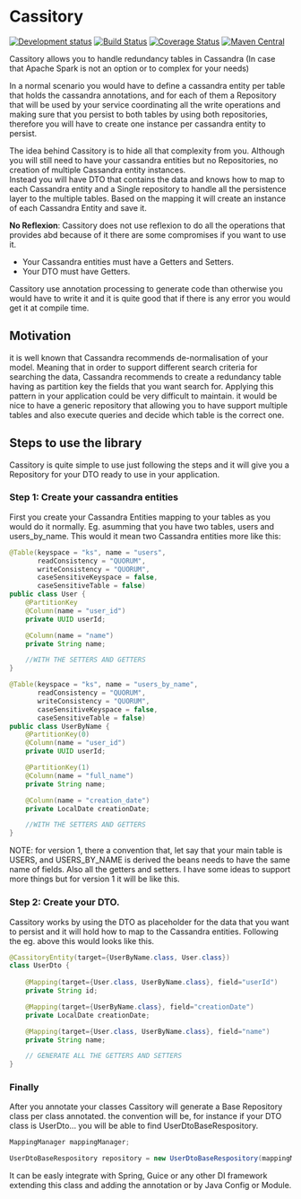 # Cassitory
[![Development status](https://img.shields.io/badge/status-incubator-green.svg)](https://shields.io/)
[![Build Status](https://travis-ci.org/caelcs/cassitory.svg?branch=master)](https://travis-ci.org/caelcs/cassitory)
[![Coverage Status](https://coveralls.io/repos/github/caelcs/cassitory/badge.svg)](https://coveralls.io/github/caelcs/cassitory)
[![Maven Central](https://maven-badges.herokuapp.com/maven-central/uk.co.caeldev/cassitory/badge.svg)](https://maven-badges.herokuapp.com/maven-central/uk.co.caeldev/cassitory)

Cassitory allows you to handle redundancy tables in Cassandra (In case that Apache Spark is not an option or to complex for your needs)

In a normal scenario you would have to define a cassandra entity per table that holds the cassandra annotations, and for each of them a Repository 
that will be used by your service coordinating all the write operations and making sure that you persist
 to both tables by using both repositories, therefore you will have to create one instance per cassandra entity to persist.

The idea behind Cassitory is to hide all that complexity from you. 
Although you will still need to have your cassandra entities but no Repositories, no creation of multiple Cassandra entity instances.  
Instead you will have DTO that contains the data and knows how to map to each Cassandra entity and a Single repository to handle all the persistence layer to the multiple tables.
Based on the mapping it will create an instance of each Cassandra Entity and save it.

**No Reflexion**:
Cassitory does not use reflexion to do all the operations that provides abd because of it there are some compromises if you want to use it.

- Your Cassandra entities must have a Getters and Setters.
- Your DTO must have Getters.

Cassitory use annotation processing to generate code than otherwise you would have to write it and it is quite good that if there is any error you would get it at compile time.

## Motivation
it is well known that Cassandra recommends de-normalisation of your model. Meaning that in order to support different search criteria for searching the data, Cassandra recommends to create a redundancy table 
having as partition key the fields that you want search for. Applying this pattern in your application could be very difficult to maintain. it would be nice to have a generic repository that allowing you to 
have support multiple tables and also execute queries and decide which table is the correct one.

## Steps to use the library
Cassitory is quite simple to use just following the steps and it will give you a Repository for your DTO ready to use in your application.

### Step 1: Create your cassandra entities
First you create your Cassandra Entities mapping to your tables as you would do it normally.
Eg. asumming that you have two tables, users and users_by_name. This would it mean two Cassandra entities more like this:

```java
@Table(keyspace = "ks", name = "users",
       readConsistency = "QUORUM",
       writeConsistency = "QUORUM",
       caseSensitiveKeyspace = false,
       caseSensitiveTable = false)
public class User {
    @PartitionKey
    @Column(name = "user_id")
    private UUID userId;

    @Column(name = "name")
    private String name;

    //WITH THE SETTERS AND GETTERS
}

@Table(keyspace = "ks", name = "users_by_name",
       readConsistency = "QUORUM",
       writeConsistency = "QUORUM",
       caseSensitiveKeyspace = false,
       caseSensitiveTable = false)
public class UserByName {
    @PartitionKey(0)
    @Column(name = "user_id")
    private UUID userId;

    @PartitionKey(1)
    @Column(name = "full_name")
    private String name;

    @Column(name = "creation_date")
    private LocalDate creationDate;

    //WITH THE SETTERS AND GETTERS
}
```
NOTE: for version 1, there a convention that, let say that your main table is USERS, and USERS_BY_NAME is derived the beans needs to have the same name of fields.
Also all the getters and setters. I have some ideas to support more things but for version 1 it will be like this.

### Step 2: Create your DTO.

Cassitory works by using the DTO as placeholder for the data that you want to persist and it will hold how to map to the Cassandra entities.
Following the eg. above this would looks like this.

```java
@CassitoryEntity(target={UserByName.class, User.class})
class UserDto {
	
	@Mapping(target={User.class, UserByName.class}, field="userId")
	private String id;

	@Mapping(target={UserByName.class}, field="creationDate")
	private LocalDate creationDate;

	@Mapping(target={User.class, UserByName.class}, field="name")
	private String name;

    // GENERATE ALL THE GETTERS AND SETTERS
}
```

### Finally

After you annotate your classes Cassitory will generate a Base Repository class per class annotated.
the convention will be, for instance if your DTO class is UserDto... you will be able to find UserDtoBaseRespository.

```java
MappingManager mappingManager;

UserDtoBaseRespository repository = new UserDtoBaseRespository(mappingManager);

```

It can be easly integrate with Spring, Guice or any other DI framework extending this class and adding the annotation or by Java Config or Module.



